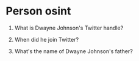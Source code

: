 # Person osint


1. What is Dwayne Johnson's Twitter handle?

2. When did he join Twitter?

3. What's the name of Dwayne Johnson's father?
